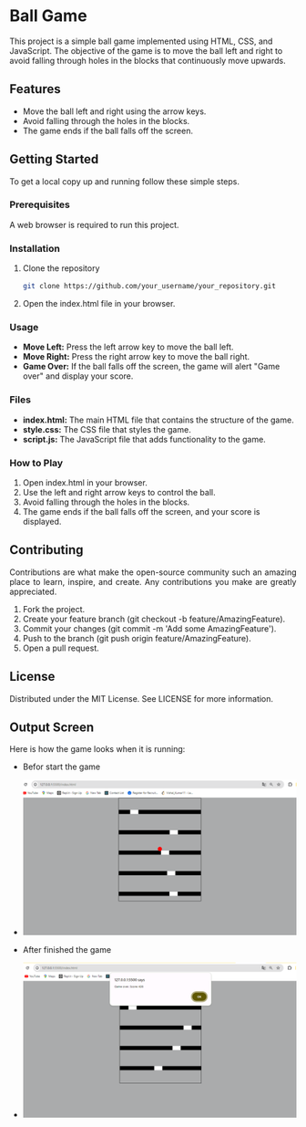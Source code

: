 # Ball Game

This project is a simple ball game implemented using HTML, CSS, and JavaScript. The objective of the game is to move the ball left and right to avoid falling through holes in the blocks that continuously move upwards.

## Features

- Move the ball left and right using the arrow keys.
- Avoid falling through the holes in the blocks.
- The game ends if the ball falls off the screen.

## Getting Started

To get a local copy up and running follow these simple steps.

### Prerequisites

A web browser is required to run this project.

### Installation

1. Clone the repository

   ```sh
   git clone https://github.com/your_username/your_repository.git
   ```

2. Open the index.html file in your browser.

### Usage
- **Move Left:** Press the left arrow key to move the ball left.
- **Move Right:** Press the right arrow key to move the ball right.
- **Game Over:** If the ball falls off the screen, the game will alert "Game over" and display your score.

### Files
- **index.html:** The main HTML file that contains the structure of the game.
- **style.css:** The CSS file that styles the game.
- **script.js:** The JavaScript file that adds functionality to the game.

### How to Play
1. Open index.html in your browser.
2. Use the left and right arrow keys to control the ball.
3. Avoid falling through the holes in the blocks.
4. The game ends if the ball falls off the screen, and your score is displayed.

## Contributing
<p align="justify">Contributions are what make the open-source community such an amazing place to learn, inspire, and create. Any contributions you make are greatly appreciated.</p>

1. Fork the project.
2. Create your feature branch (git checkout -b feature/AmazingFeature).
3. Commit your changes (git commit -m 'Add some AmazingFeature').
4. Push to the branch (git push origin feature/AmazingFeature).
5. Open a pull request.

## License
Distributed under the MIT License. See LICENSE for more information.


## Output Screen
Here is how the game looks when it is running:

- Befor start the game
- ![Before Start](./Pictures/before.png)


- After finished the game
- ![After finished](./Pictures/after.png)

